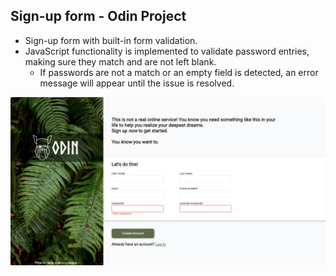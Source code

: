 ## Sign-up form - Odin Project
- Sign-up form with built-in form validation. 
- JavaScript functionality is implemented to validate password entries, making sure they match and are not left blank.
    - If passwords are not a match or an empty field is detected, an error message will appear until the issue is resolved.

![sign-up-screenshot](/imgs/sign-up-form.png)
